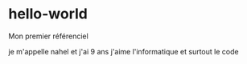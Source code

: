 # hello-world
Mon premier référenciel

je m'appelle nahel et j'ai 9 ans j'aime l'informatique et surtout le code
